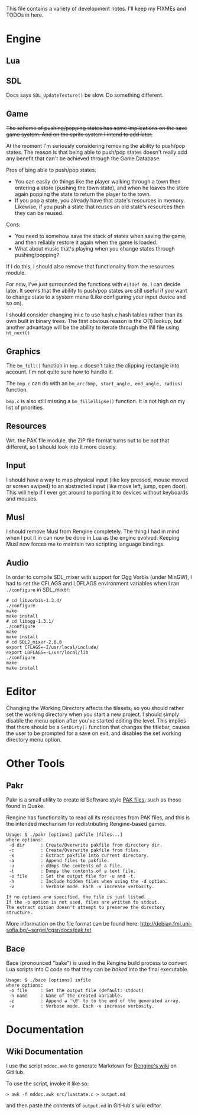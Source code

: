 This file contains a variety of development notes. I'll keep my FIXMEs
and TODOs in here.

# Engine

## Lua

## SDL

Docs says `SDL_UpdateTexture()` be slow. Do something different.

## Game

~~The scheme of pushing/popping states has some implications on the
save game system. And on the sprite system I intend to add later.~~

At the moment I'm seriously considering removing the ability to push/pop
states. The reason is that being able to push/pop states doesn't really 
add any benefit that can't be achieved through the Game Database.

Pros of bing able to push/pop states:
* You can easily do things like the player walking through a town then 
entering a store (pushing the town state), and when he leaves the store
again popping the state to return the player to the town.
* If you pop a state, you already have that state's resources in memory.
Likewise, if you push a state that reuses an old state's resources then
they can be reused.

Cons:
* You need to somehow save the stack of states when saving the game, and
then reliably restore it again when the game is loaded.
* What about music that's playing when you change states through 
pushing/popping?

If I do this, I should also remove that functionality from the resources
module.

For now, I've just surrounded the functions with `#ifdef 0`s. I can decide
later. It seems that the ability to push/pop states are still useful if you
want to change state to a system menu (Like configuring your input device
and so on).

I should consider changing ini.c to use hash.c hash tables rather than its
own built in binary trees. The first obvious reason is the O(1) lookup, but
another advantage will be the ability to iterate through the INI file using
`ht_next()`

## Graphics

The `bm_fill()` function in `bmp.c` doesn't take the clipping rectangle
into account. I'm not quite sure how to handle it.

The `bmp.c` can do with an `bm_arc(bmp, start_angle, end_angle, radius)`
function.

`bmp.c` is also still missing a `bm_fillellipse()` function. It is not
high on my list of priorities.

## Resources

Wrt. the PAK file module, the ZIP file format turns out to be
not that different, so I should look into it more closely.

## Input

I should have a way to map physical input
(like key pressed, mouse moved or screen swiped) to an abstracted input
(like move left, jump, open door). This will help if I ever get around
to porting it to devices without keyboards and mouses.

## Musl

I should remove Musl from Rengine completely. The thing I had in mind when
I put it in can now be done in Lua as the engine evolved. Keeping Musl now
forces me to maintain two scripting language bindings.

## Audio

In order to compile SDL_mixer with support for Ogg Vorbis (under MinGW), I 
had to set the CFLAGS and LDFLAGS environment variables when I ran `./configure`
in SDL_mixer:

	# cd libvorbis-1.3.4/
	./configure
	make
	make install
	# cd libogg-1.3.1/
	./configure
	make
	make install
	# cd SDL2_mixer-2.0.0
	export CFLAGS=-I/usr/local/include/
	export LDFLAGS=-L/usr/local/lib
	./configure
	make
	make install

# Editor

Changing the Working Directory affects the tilesets, so you should rather
set the working directory when you start a new project. I should simply
disable the menu option after you've started editing the level. This
implies that there should be a `SetDirty()` function that changes the
titlebar, causes the user to be prompted for a save on exit, and disables
the set working directory menu option.

# Other Tools

## Pakr

Pakr is a small utility to create id Software style 
[PAK files](http://en.wikipedia.org/wiki/PAK_%28file_format%29), such as 
those found in Quake.

Rengine has functionality to read all its resources from PAK files,
and this is the intended mechanism for redistributing Rengine-based games.

```
Usage: $ ./pakr [options] pakfile [files...]
where options:
 -d dir      : Create/Overwrite pakfile from directory dir.
 -c          : Create/Overwrite pakfile from files.
 -x          : Extract pakfile into current directory.
 -a          : Append files to pakfile.
 -u          : dUmps the contents of a file.
 -t          : Dumps the contents of a text file.
 -o file     : Set the output file for -u and -t.
 -h          : Include hidden files when using the -d option.
 -v          : Verbose mode. Each -v increase verbosity.

If no options are specified, the file is just listed.
If the -o option is not used, files are written to stdout.
The extract option doesn't attempt to preserve the directory structure.
```

More information on the file format can be found here:
http://debian.fmi.uni-sofia.bg/~sergei/cgsr/docs/pak.txt

## Bace

Bace (pronounced "bake") is used in the Rengine build process to 
convert Lua scripts into C code so that they can be _baked_ into the
final executable.

```
Usage: $ ./bace [options] infile
where options:
 -o file     : Set the output file (default: stdout)
 -n name     : Name of the created variable.
 -z          : Append a '\0' to to the end of the generated array.
 -v          : Verbose mode. Each -v increase verbosity.
 ```

# Documentation

## Wiki Documentation 

I use the script `mddoc.awk` to generate Markdown for 
[Rengine's wiki](https://github.com/wernsey/rengine/wiki) on GitHub.

To use the script, invoke it like so:
```
> awk -f mddoc.awk src/luastate.c > output.md
```
and then paste the contents of `output.md` in GitHub's wiki editor.
